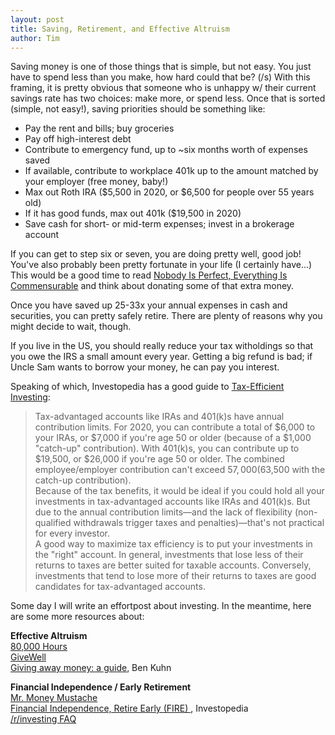 ```yaml
---
layout: post
title: Saving, Retirement, and Effective Altruism
author: Tim
---
```


Saving money is one of those things that is simple, but not easy. You just have to spend less than you make, how hard could that be? (/s) With this framing, it is pretty obvious that someone who is unhappy w/ their current savings rate has two choices: make more, or spend less. Once that is sorted (simple, not easy!), saving priorities should be something like:
* Pay the rent and bills; buy groceries  
* Pay off high-interest debt  
* Contribute to emergency fund, up to ~six months worth of expenses saved  
* If available, contribute to workplace 401k up to the amount matched by your employer (free money, baby!)  
* Max out Roth IRA ($5,500 in 2020, or $6,500 for people over 55 years old)  
* If it has good funds, max out 401k ($19,500 in 2020)  
* Save cash for short- or mid-term expenses; invest in a brokerage account  

If you can get to step six or seven, you are doing pretty well, good job! You've also probably been pretty fortunate in your life (I certainly have...) This would be a good time to read [Nobody Is Perfect, Everything Is Commensurable](https://slatestarcodex.com/2014/12/19/nobody-is-perfect-everything-is-commensurable/) and think about donating some of that extra money.

Once you have saved up 25-33x your annual expenses in cash and securities, you can pretty safely retire. There are plenty of reasons why you might decide to wait, though.  

If you live in the US, you should really reduce your tax witholdings so that you owe the IRS a small amount every year. Getting a big refund is bad; if Uncle Sam wants to borrow your money, he can pay you interest.  

Speaking of which, Investopedia has a good guide to [Tax-Efficient Investing](https://www.investopedia.com/articles/stocks/11/intro-tax-efficient-investing.asp):  
> Tax-advantaged accounts like IRAs and 401(k)s have annual contribution limits. For 2020, you can contribute a total of $6,000 to your IRAs, or $7,000 if you're age 50 or older (because of a $1,000 "catch-up" contribution). With 401(k)s, you can contribute up to $19,500, or $26,000 if you're age 50 or older. The combined employee/employer contribution can't exceed $57,000 ($63,500 with the catch-up contribution).  
> Because of the tax benefits, it would be ideal if you could hold all your investments in tax-advantaged accounts like IRAs and 401(k)s. But due to the annual contribution limits—and the lack of flexibility (non-qualified withdrawals trigger taxes and penalties)—that's not practical for every investor.  
> A good way to maximize tax efficiency is to put your investments in the "right" account. In general, investments that lose less of their returns to taxes are better suited for taxable accounts. Conversely, investments that tend to lose more of their returns to taxes are good candidates for tax-advantaged accounts.  

Some day I will write an effortpost about investing. In the meantime, here are some more resources about:

**Effective Altruism**  
[80,000 Hours](https://80000hours.org/)  
[GiveWell](https://www.givewell.org/)  
[Giving away money: a guide](https://www.benkuhn.net/giving-101), Ben Kuhn  

**Financial Independence / Early Retirement**  
[Mr. Money Mustache](https://www.mrmoneymustache.com/)  
[Financial Independence, Retire Early (FIRE) ](https://www.investopedia.com/terms/f/financial-independence-retire-early-fire.asp), Investopedia  
[/r/investing FAQ](https://www.reddit.com/r/investing/wiki/faq)  
